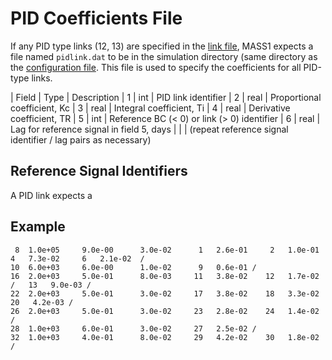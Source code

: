 # PID Coefficients File

If any PID type links (12, 13) are specified in the
[link file](link.mp), MASS1 expects a file named `pidlink.dat` to be
in the simulation directory (same directory as the
[configuration file](configuration.md).  This file is used to specify
the coefficients for all PID-type links.  

| Field | Type | Description
|     1 | int  | PID link identifier
|     2 | real | Proportional coefficient, Kc
|     3 | real | Integral coefficient, Ti
|     4 | real | Derivative coefficient, TR
|     5 | int  | Reference BC (< 0) or link (> 0) identifier
|     6 | real | Lag for reference signal in field 5, days
|       |      | (repeat reference signal identifier / lag pairs as necessary)

## Reference Signal Identifiers

A PID link expects a 


## Example

```
 8  1.0e+05     9.0e-00      3.0e-02      1   2.6e-01     2   1.0e-01      4   7.3e-02     6   2.1e-02  /
10  6.0e+03     6.0e-00      1.0e-02      9   0.6e-01 /
16  2.0e+03     5.0e-01      8.0e-03     11   3.8e-02    12   1.7e-02 /   13   9.0e-03 /
22  2.0e+03     5.0e-01      3.0e-02     17   3.8e-02    18   3.3e-02     20   4.2e-03 / 
26  2.0e+03     5.0e-01      3.0e-02     23   2.8e-02    24   1.4e-02 / 
28  1.0e+03     6.0e-01      3.0e-02     27   2.5e-02 / 
32  1.0e+03     4.0e-01      8.0e-02     29   4.2e-02    30   1.8e-02 / 
```
